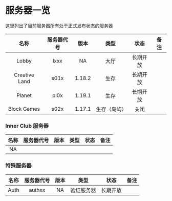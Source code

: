 # 服务器一览

这里列出了目前服务器所有处于正式发布状态的服务器


|   名称  |   服务器代号  | 版本 |  类型   |  状态   | 备注 |
| :-: | :-: | :-: | :-: |  :-: |   :-: |
|  Lobby   |  lxxx   | NA  |   大厅   |   长期开放  | |
|  Creative Land  |  s01x | 1.18.2   |  生存   |  长期开放   |  |
|  Planet   |  pl0x   | 1.19.1  |   生存  |  长期开放   |  |
|  Block Games   | s02x   |  1.17.1   |  生存（岛屿）  |   关闭  |  |




### Inner Club 服务器

|   名称  |   服务器代号 | 版本  |  类型   |  状态   | 备注 |
| :-: | :-: | :-: | :-: |  :-: |   :-: |
|NA | | | | | |




### 特殊服务器

|   名称  |   服务器代号 | 版本  |  类型   |  状态   | 备注 |
| :-: | :-: | :-: | :-: |  :-: |   :-: |
|  Auth   |  authxx   | NA  |  验证服务器   |   长期开放  | |
